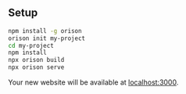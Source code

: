 ## Setup

```bash
npm install -g orison
orison init my-project
cd my-project
npm install
npx orison build
npx orison serve
```

Your new website will be available at [localhost:3000](http://localhost:3000).
